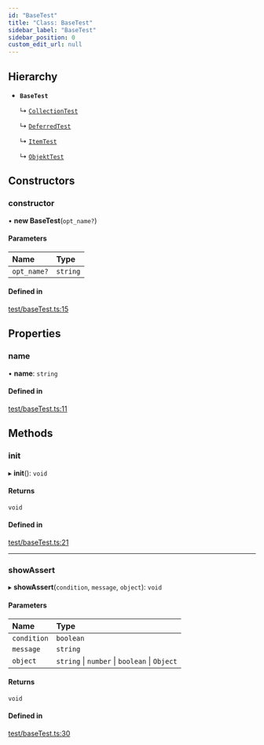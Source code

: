 ```yaml
---
id: "BaseTest"
title: "Class: BaseTest"
sidebar_label: "BaseTest"
sidebar_position: 0
custom_edit_url: null
---
```


## Hierarchy

- **`BaseTest`**

  ↳ [`CollectionTest`](CollectionTest.md)

  ↳ [`DeferredTest`](DeferredTest.md)

  ↳ [`ItemTest`](ItemTest.md)

  ↳ [`ObjektTest`](ObjektTest.md)

## Constructors

### constructor

• **new BaseTest**(`opt_name?`)

#### Parameters

| Name | Type |
| :------ | :------ |
| `opt_name?` | `string` |

#### Defined in

[test/baseTest.ts:15](https://github.com/siposdani87/sui-js/blob/a88c06f/src/test/baseTest.ts#L15)

## Properties

### name

• **name**: `string`

#### Defined in

[test/baseTest.ts:11](https://github.com/siposdani87/sui-js/blob/a88c06f/src/test/baseTest.ts#L11)

## Methods

### init

▸ **init**(): `void`

#### Returns

`void`

#### Defined in

[test/baseTest.ts:21](https://github.com/siposdani87/sui-js/blob/a88c06f/src/test/baseTest.ts#L21)

___

### showAssert

▸ **showAssert**(`condition`, `message`, `object`): `void`

#### Parameters

| Name | Type |
| :------ | :------ |
| `condition` | `boolean` |
| `message` | `string` |
| `object` | `string` \| `number` \| `boolean` \| `Object` |

#### Returns

`void`

#### Defined in

[test/baseTest.ts:30](https://github.com/siposdani87/sui-js/blob/a88c06f/src/test/baseTest.ts#L30)

